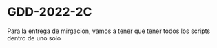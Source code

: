 # GDD-2022-2C
Para la entrega de mirgacion, vamos a tener que tener todos los scripts dentro de uno solo
